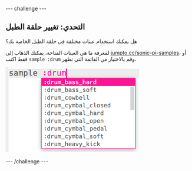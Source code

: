 --- challenge ---

## التحدي: تغيير حلقة الطبل

هل يمكنك استخدام عينات مختلفة في حلقة الطبل الخاصة بك؟

لمعرفة ما هي العينات المتاحة، يمكنك الذهاب إلى [jumpto.cc/sonic-pi-samples](http://jumpto.cc/sonic-pi-samples)، أو فقط اكتب `sample :drum` وقم بالاختيار من القائمة التي تظهر.

![لقطة الشاشة](images/dj-drum-challenge.png)

--- /challenge ---